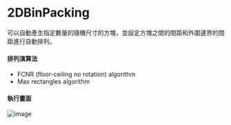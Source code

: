 # 2DBinPacking
可以自動產生指定數量的隨機尺寸的方塊，並設定方塊之間的間距和外圍邊界的間距進行自動排列。

#### 排列演算法
* FCNR (floor-ceiling no rotation) algorithm
* Max rectangles algorithm

#### 執行畫面
![image](https://user-images.githubusercontent.com/21300516/195224884-b308061d-e824-4d38-a8f4-e25198719a53.png)

